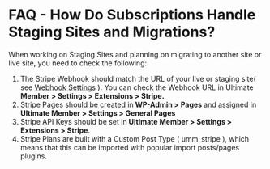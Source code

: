 # FAQ - How Do Subscriptions Handle Staging Sites and Migrations?
<p>
	 When working on Staging Sites and planning on migrating to another site or live site, you need to check the following:</p><ol>
	
<li>The Stripe Webhook should match the URL of your live or staging site( see <a href="https://ultimatemember.github.io/docs-v3/um-stripe/article/1607-stripe-setting-up-webhook-and-test-public-keys" target="_blank">Webhook Settings</a> ). You can check the Webhook URL in&nbsp;Ultimate <strong>Member &gt; Settings &gt; Extensions &gt; Stripe.</strong></li>	
<li>Stripe Pages should be created in<strong> WP-Admin &gt; Pages </strong>and assigned in <strong>Ultimate Member &gt; Settings &gt; General Pages<br>
	</strong></li>	
<li>Stripe API Keys should be set in<strong> Ultimate Member &gt; Settings &gt; Extensions &gt; Stripe</strong>.&nbsp;</li>	
<li>Stripe Plans are built with a Custom Post Type ( umm_stripe ), which means that this can be imported with popular import posts/pages plugins.</li></ol>
